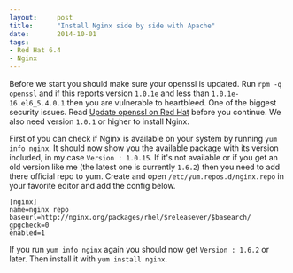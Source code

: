 ```yaml
---
layout:     post
title:      "Install Nginx side by side with Apache"
date:       2014-10-01
tags:
- Red Hat 6.4
- Nginx
---
```


Before we start you should make sure your openssl is updated. Run `rpm -q openssl`
and if this reports version `1.0.1e` and less than `1.0.1e-16.el6_5.4.0.1` then
you are vulnerable to heartbleed. One of the biggest security issues. Read
[Update openssl on Red Hat](update_open_ssl) before you continue. We also need
version `1.0.1` or higher to install Nginx.

First of you can check if Nginx is available on your system by running
`yum info nginx`. It should now show you the available package with its version
included, in my case `Version : 1.0.15`. If it's not available or if you get an
old version like me (the latest one is currently `1.6.2`) then you need to add
there official repo to yum. Create and open `/etc/yum.repos.d/nginx.repo` in
your favorite editor and add the config below.

```
[nginx]
name=nginx repo
baseurl=http://nginx.org/packages/rhel/$releasever/$basearch/
gpgcheck=0
enabled=1
```
If you run `yum info nginx` again you should now get `Version : 1.6.2` or later.
Then install it with `yum install nginx`.


[update_open_ssl]: the_url
